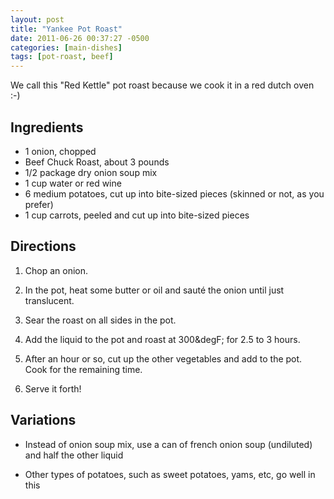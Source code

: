 ```yaml
---
layout: post
title: "Yankee Pot Roast"
date: 2011-06-26 00:37:27 -0500
categories: [main-dishes]
tags: [pot-roast, beef]
---
```

We call this "Red Kettle" pot roast because we cook it in a red dutch oven :-) 

## Ingredients

* 1 onion, chopped
* Beef Chuck Roast, about 3 pounds
* 1/2 package dry onion soup mix
* 1 cup water or red wine
* 6 medium potatoes, cut up into bite-sized pieces (skinned or not, as you prefer)
* 1 cup carrots, peeled and cut up into bite-sized pieces

## Directions

1.  Chop an onion.

1.  In the pot, heat some butter or oil and saut&eacute; the onion until just translucent.

1.  Sear the roast on all sides in the pot.

1.  Add the liquid to the pot and roast at 300&degF; for 2.5 to 3 hours.

1.  After an hour or so, cut up the other vegetables and add to the pot. Cook for the remaining time.

1.  Serve it forth!

## Variations

* Instead of onion soup mix, use a can of french onion soup (undiluted) and half the other liquid

* Other types of potatoes, such as sweet potatoes, yams, etc, go well in this
